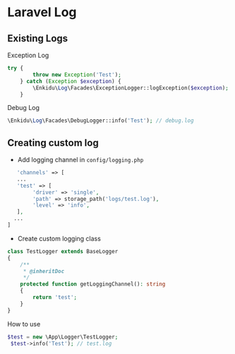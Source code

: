 # Laravel Log

## Existing Logs

Exception Log

```php
try {
        throw new Exception('Test');
    } catch (Exception $exception) {
        \Enkidu\Log\Facades\ExceptionLogger::logException($exception); // exception.log
    }
```

Debug Log
```php
\Enkidu\Log\Facades\DebugLogger::info('Test'); // debug.log
```

## Creating custom log

* Add logging channel in `config/logging.php`
```php
   'channels' => [
   ...
   'test' => [
        'driver' => 'single',
        'path' => storage_path('logs/test.log'),
        'level' => 'info',
   ],
  ...
]
```

* Create custom logging class
```php
class TestLogger extends BaseLogger
{
    /**
     * @inheritDoc
     */
    protected function getLoggingChannel(): string
    {
        return 'test';
    }
}
```

How to use
```php
$test = new \App\Logger\TestLogger;
 $test->info('Test'); // test.log
```
